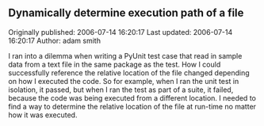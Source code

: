 ## Dynamically determine execution path of a file

Originally published: 2006-07-14 16:20:17
Last updated: 2006-07-14 16:20:17
Author: adam smith

I ran into a dilemma when writing a PyUnit test case that read in sample data from a text file in the same package as the test. How I could successfully reference the relative location of the file changed depending on how I executed the code. So for example, when I ran the unit test in isolation, it passed, but when I ran the test as part of a suite, it failed, because the code was being executed from a different location. I needed to find a way to determine the relative location of the file at run-time no matter how it was executed.
